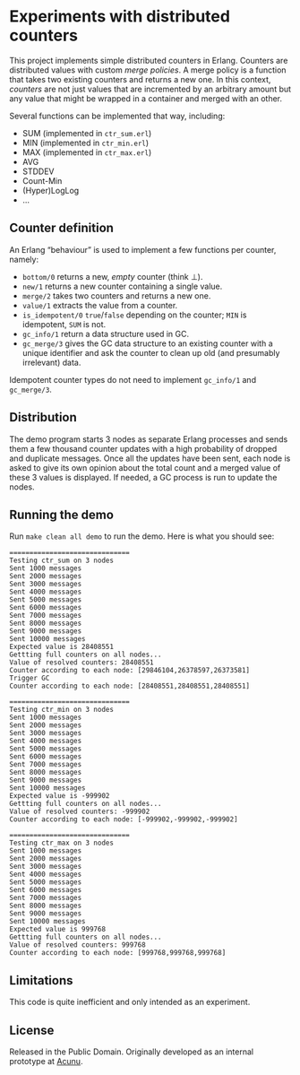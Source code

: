 Experiments with distributed counters
=====================================

This project implements simple distributed counters in Erlang.
Counters are distributed values with custom *merge policies*. A merge policy is a function that takes two existing counters and returns a new one.
In this context, *counters* are not just values that are incremented by an arbitrary amount but any value that might be wrapped in a container and merged with an other.

Several functions can be implemented that way, including:

* SUM (implemented in `ctr_sum.erl`)
* MIN (implemented in `ctr_min.erl`)
* MAX (implemented in `ctr_max.erl`)
* AVG
* STDDEV
* Count-Min
* (Hyper)LogLog
* …

Counter definition
------------------

An Erlang “behaviour” is used to implement a few functions per counter, namely:

* `bottom/0` returns a new, *empty* counter (think ⊥).
* `new/1` returns a new counter containing a single value.
* `merge/2` takes two counters and returns a new one.
* `value/1` extracts the value from a counter.
* `is_idempotent/0` `true`/`false` depending on the counter; `MIN` is idempotent, `SUM` is not.
* `gc_info/1` return a data structure used in GC.
* `gc_merge/3` gives the GC data structure to an existing counter with a unique identifier and ask the counter to clean up old (and presumably irrelevant) data.

Idempotent counter types do not need to implement `gc_info/1` and `gc_merge/3`.

Distribution
------------

The demo program starts 3 nodes as separate Erlang processes and sends them a few thousand counter updates with a high probability of dropped and duplicate messages. Once all the updates have been sent, each node is asked to give its own opinion about the total count and a merged value of these 3 values is displayed. If needed, a GC process is run to update the nodes.


Running the demo
----------------

Run `make clean all demo` to run the demo.
Here is what you should see:

    ==============================
    Testing ctr_sum on 3 nodes
    Sent 1000 messages
    Sent 2000 messages
    Sent 3000 messages
    Sent 4000 messages
    Sent 5000 messages
    Sent 6000 messages
    Sent 7000 messages
    Sent 8000 messages
    Sent 9000 messages
    Sent 10000 messages
    Expected value is 28408551
    Gettting full counters on all nodes...
    Value of resolved counters: 28408551
    Counter according to each node: [29846104,26378597,26373581]
    Trigger GC
    Counter according to each node: [28408551,28408551,28408551]
    
    ==============================
    Testing ctr_min on 3 nodes
    Sent 1000 messages
    Sent 2000 messages
    Sent 3000 messages
    Sent 4000 messages
    Sent 5000 messages
    Sent 6000 messages
    Sent 7000 messages
    Sent 8000 messages
    Sent 9000 messages
    Sent 10000 messages
    Expected value is -999902
    Gettting full counters on all nodes...
    Value of resolved counters: -999902
    Counter according to each node: [-999902,-999902,-999902]
    
    ==============================
    Testing ctr_max on 3 nodes
    Sent 1000 messages
    Sent 2000 messages
    Sent 3000 messages
    Sent 4000 messages
    Sent 5000 messages
    Sent 6000 messages
    Sent 7000 messages
    Sent 8000 messages
    Sent 9000 messages
    Sent 10000 messages
    Expected value is 999768
    Gettting full counters on all nodes...
    Value of resolved counters: 999768
    Counter according to each node: [999768,999768,999768]
    

Limitations
-----------

This code is quite inefficient and only intended as an experiment.

License
-------

Released in the Public Domain.
Originally developed as an internal prototype at [Acunu](http://acunu.com/).
